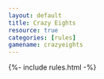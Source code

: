 ```yaml
---
layout: default
title: Crazy Eights
resource: true
categories: [rules]
gamename: crazyeights
---
```


{%- include rules.html -%}
